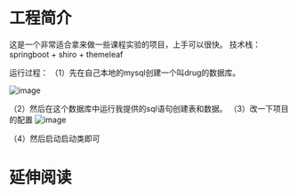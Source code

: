 # 工程简介

这是一个非常适合拿来做一些课程实验的项目，上手可以很快。
技术栈：springboot + shiro + themeleaf

运行过程：
（1）先在自己本地的mysql创建一个叫drug的数据库。

![image](https://user-images.githubusercontent.com/85694036/171667171-6b97fb91-3349-4b24-a8ef-6425905b9c74.png)

（2）然后在这个数据库中运行我提供的sql语句创建表和数据。
（3）改一下项目的配置
![image](https://user-images.githubusercontent.com/85694036/171667051-bac1f889-870b-43a6-b2c4-8ebe82f793bd.png)

（4）然后启动启动类即可

# 延伸阅读

